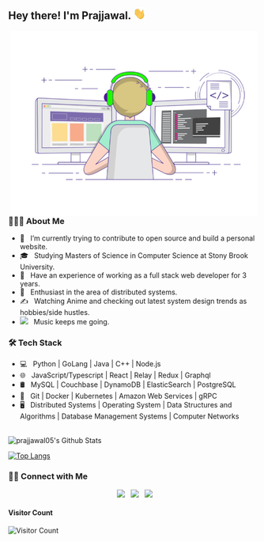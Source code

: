 <h2> Hey there! I'm Prajjawal. <img src="https://github.com/prajjawal05/prajjawal05/blob/main/wave.gif" width="25"></h2>
<img align="right" alt="GIF" src="https://raw.githubusercontent.com/prajjawal05/prajjawal05/main/gif3.gif" width="500"/>

<h3> 👨🏻‍💻 About Me </h3>

- 🔭 &nbsp; I’m currently trying to contribute to open source and build a personal website.
- 🎓 &nbsp; Studying Masters of Science in Computer Science at Stony Brook University.
- 💼 &nbsp; Have an experience of working as a full stack web developer for 3 years.
- 🌱 &nbsp; Enthusiast in the area of distributed systems.
- ✍️ &nbsp; Watching Anime and checking out latest system design trends as hobbies/side hustles.
- <img src="https://cdn3.emoji.gg/emojis/SpotifyLogo.png" width="25"></h2> &nbsp; Music keeps me going.

<h3>🛠 Tech Stack</h3>

- 💻 &nbsp; Python | GoLang | Java | C++ | Node.js
- 🌐 &nbsp; JavaScript/Typescript | React | Relay | Redux | Graphql
- 🛢 &nbsp; MySQL | Couchbase | DynamoDB | ElasticSearch | PostgreSQL
- 🔧 &nbsp; Git | Docker | Kubernetes | Amazon Web Services | gRPC
- 🖥 &nbsp; Distributed Systems | Operating System | Data Structures and Algorithms | Database Management Systems | Computer Networks

<br>

<img align="center" src="https://github-readme-stats.vercel.app/api?username=prajjawal05&include_all_commits=true&count_private=true&show_icons=true&line_height=20&title_color=7A7ADB&icon_color=2234AE&text_color=D3D3D3&bg_color=0,000000,130F40" alt="prajjawal05's Github Stats">

</br>

[![Top Langs](https://github-readme-stats.vercel.app/api/top-langs/?username=prajjawal05&layout=compact&text_color=daf7dc&bg_color=151515)](https://github.com/prajjawal05/github-readme-stats)


<h3> 🤝🏻 Connect with Me </h3>

<p align="center">
&nbsp; <a href="https://www.linkedin.com/in/prajjawal05/" target="_blank" rel="noopener noreferrer"><img src="https://img.icons8.com/plasticine/100/000000/linkedin.png" width="50" /></a>
&nbsp; <a href="mailto:prajjawalagarwal@gmail.com" target="_blank" rel="noopener noreferrer"><img src="https://img.icons8.com/plasticine/100/000000/gmail.png"  width="50" /></a>
&nbsp; <a href="https://www.instagram.com/prajjawal05/" target="_blank" rel="noopener noreferrer"><img src="https://img.icons8.com/plasticine/100/000000/instagram-new.png" width="50" /></a>  
</p>

#### **Visitor Count**
 ![Visitor Count](https://profile-counter.glitch.me/{prajjawal05}/count.svg)
